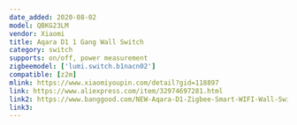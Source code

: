 ```yaml
---
date_added: 2020-08-02
model: QBKG23LM
vendor: Xiaomi
title: Aqara D1 1 Gang Wall Switch 
category: switch
supports: on/off, power measurement
zigbeemodel: ['lumi.switch.b1nacn02']
compatible: [z2m]
mlink: https://www.xiaomiyoupin.com/detail?gid=118897
link: https://www.aliexpress.com/item/32974697281.html
link2: https://www.banggood.com/NEW-Aqara-D1-Zigbee-Smart-WIFI-Wall-Switch-1-or-2-or-3-Gang-LIVE-or-NEUTRAL-LINE-Xiaomi-Mijia-APP-Remote-Controller-p-1644324.html
link3: 
---
```


